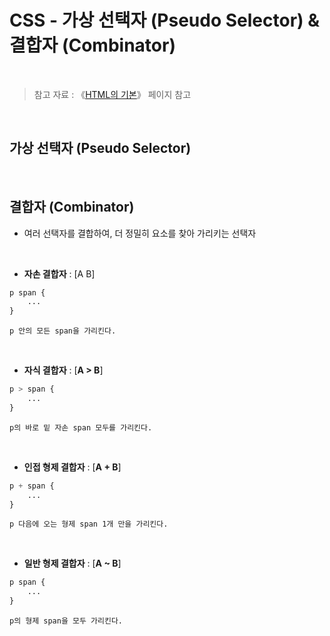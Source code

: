 # CSS - 가상 선택자 (Pseudo Selector) & 결합자 (Combinator)

<br/>

>  참고 자료 : 《<a href="https://github.com/SangYoonLee1231/TIL/blob/main/HTML%20%26%20CSS/html_basic_concept.md">HTML의 기본</a>》 페이지 참고

<br/>

## 가상 선택자 (Pseudo Selector)

<br/>

## 결합자 (Combinator)

* 여러 선택자를 결합하여, 더 정밀히 요소를 찾아 가리키는 선택자

<br/>

* <strong>자손 결합자</strong> : [A B]

```css
p span {
    ...
}
```
    p 안의 모든 span을 가리킨다.

<br/>

* <strong>자식 결합자</strong> : [<strong>A > B</strong>]

```css
p > span {
    ...
}
```
    p의 바로 밑 자손 span 모두를 가리킨다.

<br/>

* <strong>인접 형제 결합자</strong> : [<strong>A + B</strong>]

```css
p + span {
    ...
}
```
    p 다음에 오는 형제 span 1개 만을 가리킨다.

<br/>

* <strong>일반 형제 결합자</strong> : [<strong>A ~ B</strong>]

```css
p span {
    ...
}
```
    p의 형제 span을 모두 가리킨다.

<br/>